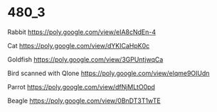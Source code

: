 # 480_3

Rabbit https://poly.google.com/view/eIA8cNdEn-4

Cat https://poly.google.com/view/dYKICaHpK0c

Goldfish https://poly.google.com/view/3GPUntjwqCa

Bird scanned with Qlone https://poly.google.com/view/elqme9OIUdn

Parrot https://poly.google.com/view/dfNjMLtO0pd

Beagle https://poly.google.com/view/0BnDT3T1wTE
